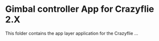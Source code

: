 # Gimbal controller App for Crazyflie 2.X

This folder contains the app layer application for the Crazyflie ...